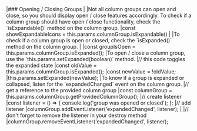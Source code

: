 <framework-specific-section frameworks="angular">
|### Opening / Closing Groups
|
|Not all column groups can open and close, so you should display open / close features accordingly. To check if a column group should have open / close functionality, check the `isExpandable()` method on the column group.
</framework-specific-section>

<framework-specific-section frameworks="angular">
<snippet transform={false}>
|const showExpandableIcons = this.params.columnGroup.isExpandable()
</snippet>
</framework-specific-section>

<framework-specific-section frameworks="angular">
|
|To check if a column group is open or closed, check the `isExpanded()` method on the column group.
|
</framework-specific-section>


<framework-specific-section frameworks="angular">
<snippet transform={false}>
|const groupIsOpen = this.params.columnGroup.isExpanded();
</snippet>
</framework-specific-section>

<framework-specific-section frameworks="angular">
|To open / close a column group, use the `this.params.setExpanded(boolean)` method.
</framework-specific-section>

<framework-specific-section frameworks="angular">
<snippet transform={false}>
|// this code toggles the expanded state
|const oldValue = this.params.columnGroup.isExpanded();
|const newValue = !oldValue;
|this.params.setExpanded(newValue);
</snippet>
</framework-specific-section>

<framework-specific-section frameworks="angular">
|To know if a group is expanded or collapsed, listen for the `expandedChanged` event on the column group.
</framework-specific-section>

<framework-specific-section frameworks="angular">
<snippet transform={false}>
|// get a reference to the provided column group
|const columnGroup = this.params.columnGroup.getProvidedColumnGroup();
|// create listener
|const listener = () => { console.log('group was opened or closed'); };
|// add listener
|columnGroup.addEventListener('expandedChanged', listener);
|
|// don't forget to remove the listener in your destroy method
|columnGroup.removeEventListener('expandedChanged', listener);
</snippet>
</framework-specific-section>
